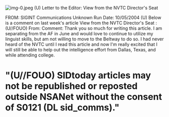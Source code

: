 ![img-0.jpeg](img-0.jpeg)
(U) Letter to the Editor: View from the NVTC Director's Seat

FROM: SIGINT Communications
Unknown
Run Date: 10/05/2004
(U) Below is a comment on last week's article View from the NVTC Director's Seat :
(U//FOUO) From:
Comment: Thank you so much for writing this article. I am separating from the AF in June and would love to continue to utilize my linguist skills, but am not willing to move to the Beltway to do so. I had never heard of the NVTC until I read this article and now I'm really excited that I will still be able to help out the intelligence effort from Dallas, Texas, and while attending college.

# "(U//FOUO) SIDtoday articles may not be republished or reposted outside NSANet without the consent of $\mathbf{S 0 1 2 1}$ (DL sid_comms)."
